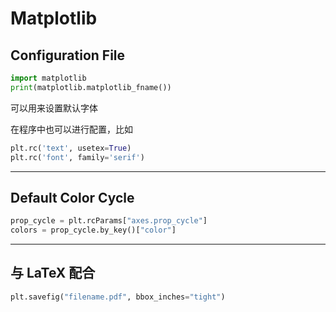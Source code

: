 # Matplotlib

## Configuration File

```python
import matplotlib
print(matplotlib.matplotlib_fname())
```

可以用来设置默认字体

在程序中也可以进行配置，比如

```python
plt.rc('text', usetex=True)
plt.rc('font', family='serif')
```

---

## Default Color Cycle

```python
prop_cycle = plt.rcParams["axes.prop_cycle"]
colors = prop_cycle.by_key()["color"]
```

---

## 与 LaTeX 配合

```python
plt.savefig("filename.pdf", bbox_inches="tight")
```
